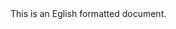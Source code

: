 <!DOCTYPE html>
<html lang="en">
    <head>
        <title>lang attibute</title>
    </head>
    <body>
        This is an Eglish formatted document.
    </body>
</html>
